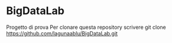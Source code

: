 # BigDataLab
Progetto di prova
Per clonare questa repository scrivere git clone https://github.com/lagunaablu/BigDataLab.git
